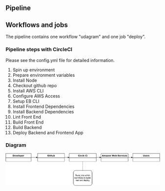## Pipeline
## Workflows and jobs
The pipeline contains one workflow "udagram" and one job "deploy".

### Pipeline steps with CircleCI
Please see the config.yml file for detailed information.

1. Spin up environment
2. Prepare environment variables
3. Install Node
4. Checkout github repo
5. Install AWS CLI
6. Configure AWS Access
7. Setup EB CLI
8. Install Frontend Dependencies
9. Install Backend Dependencies
10. Lint Front End
11. Build Front End
12. Build Backend
13. Deploy Backend and Frontend App

### Diagram

![](https://github.com/LeaSak/udacity-hostfullstack/blob/master/documents/pipeline-diagram.png)